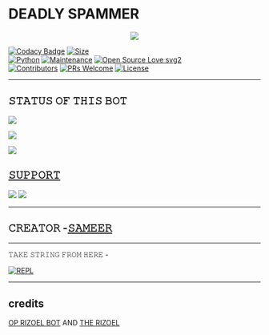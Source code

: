 # DEADLY SPAMMER

<p align="center">
  <img src="https://telegra.ph/file/b8e3d5d94082a37b61d8a.jpg">
</p>


[![Codacy Badge](https://api.codacy.com/project/badge/Grade/f7c51539e67b483bb8d7749acca51d3a)](https://app.codacy.com/gh/sameerpanthi/deadly-spam-bot?utm_source=github.com&utm_medium=referral&utm_content=sameerpanthi/deadly-spam-bot&utm_campaign=Badge_Grade_Settings)
[![Size](https://img.shields.io/github/repo-size/sameerpanthi/deadly-spam-bot?style=flat-square&color=green)](https://github.com/sameerpanthi/deadly-spam-bot/)   
[![Python](https://img.shields.io/badge/Python-v3.9-blue)](https://www.python.org/)
[![Maintenance](https://img.shields.io/badge/Maintained%3F-yes-green.svg)](https://github.com/sameerpanthi/deadly-spam-bot/graphs/commit-activity)
[![Open Source Love svg2](https://badges.frapsoft.com/os/v2/open-source.svg?v=103)](https://github.com/sameerpanthi/deadly-spam-bot)   
[![Contributors](https://img.shields.io/github/contributors/sameerpanthi/deadly-spam-bot?style=flat-square&color=green)](https://github.com/sameerpanthi/deadly-spam-bot/graphs/contributors)
[![PRs Welcome](https://img.shields.io/badge/PRs-welcome-brightgreen.svg?style=flat-square)](https://makeapullrequest.com)
[![License](https://img.shields.io/badge/License-AGPL-blue)](https://github.com/sameerpanthi/deadly-spam-bot/blob/main/LICENSE)

----

## 𝚂𝚃𝙰𝚃𝚄𝚂 𝙾𝙵 𝚃𝙷𝙸𝚂 𝙱𝙾𝚃 
<p align="left"><a href="https://github.com/sameerpanthi/deadly-spam-bot/network/members"><img src="https://img.shields.io/github/forks/sameerpanthi/deadly-spam-bot?label=Forks&logoColor=Black&style=social"></a><p align="left"><a href="https://github.com/sameerpanthi/deadly-spam-bot/stargazers"><img src="https://img.shields.io/github/stars/sameerpanthi/deadly-spam-bot?logoColor=Blue&style=social"></a><p align="left"><a href="https://github.com/sameerpanthi/deadly-spam-bot"></a><p align="left"><a href="https://github.com/sameerpanthi/deadly-spam-bot?"><img src="https://img.shields.io/github/last-commit/sameerpanthi/deadly-spam-bot?style=plastic"></

-------------------------------------------------

## 𝚂𝚄𝙿𝙿𝙾𝚁𝚃 
                          
<a href="https://t.me/deadly_spam_bot"><img src="https://img.shields.io/badge/Join-SUPPORT%20GROUP-red.svg?logo=Telegram"></a>
<a href="https://t.me/deadly_spammer"><img src="https://img.shields.io/badge/Join-SUPPORT%20CHANNEL-red.svg?logo=Telegram"></a>

-------------------------------------------------

## 𝙲𝚁𝙴𝙰𝚃𝙾𝚁 -[𝚂𝙰𝙼𝙴𝙴𝚁](https://t.me/OFFICIAL_SAMEER)

-------------------------------------------------



𝚃𝙰𝙺𝙴 𝚂𝚃𝚁𝙸𝙽𝙶 𝙵𝚁𝙾𝙼 𝙷𝙴𝚁𝙴 - 

[![REPL](https://repl.it/badge/github/spandey112/SensibleUserbot)](https://replit.com/@sameerpanthi/DEADLY-FIGHTERS-BOT#main.py)
    
-------------------------------------------------

## credits 

[OP RIZOEL BOT](https://github.com/MrRizoel/RiZoeLXSpam)
AND [THE RIZOEL](t.me/TheRiZoeL)
